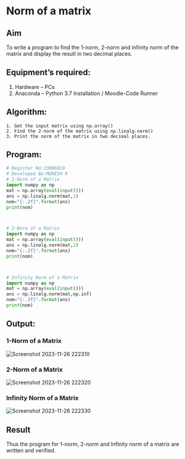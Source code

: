 # Norm of a matrix
## Aim
To write a program to find the 1-norm, 2-norm and infinity norm of the matrix and display the result in two decimal places.
## Equipment’s required:
1.	Hardware – PCs
2.	Anaconda – Python 3.7 Installation / Moodle-Code Runner
## Algorithm:
	1. Get the input matrix using np.array()   
    2. Find the 2-norm of the matrix using np.linalg.norm()
	3. Print the norm of the matrix in two decimal places.
## Program:
```Python
# Register No:23006020
# Developed By:MUKESH R
# 1-Norm of a Matrix
import numpy as np 
mat = np.array(eval(input()))
ans = np.linalg.norm(mat,1)
nom="{:.2f}".format(ans)
print(nom)



# 2-Norm of a Matrix
import numpy as np
mat = np.array(eval(input()))
ans = np.linalg.norm(mat,2)
nom="{:.2f}".format(ans)
print(nom)



# Infinity Norm of a Matrix
import numpy as np
mat = np.array(eval(input()))
ans = np.linalg.norm(mat,np.inf)
nom="{:.2f}".format(ans)
print(nom)
```
## Output:
### 1-Norm of a Matrix
![Screenshot 2023-11-26 222310](https://github.com/2005Mukesh/Norm-of-a-matrix/assets/138849308/ebace46f-bdfc-44be-b471-c1569741c75b)

### 2-Norm of a Matrix
![Screenshot 2023-11-26 222320](https://github.com/2005Mukesh/Norm-of-a-matrix/assets/138849308/a8d2b078-9166-49e6-978c-a40398135b15)

### Infinity Norm of a Matrix
![Screenshot 2023-11-26 222330](https://github.com/2005Mukesh/Norm-of-a-matrix/assets/138849308/9317e6c0-4f5e-451c-a5aa-ee9df7be5dbf)

## Result
Thus the program for 1-norm, 2-norm and Infinity norm of a matrix are written and verified.
